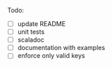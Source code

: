 Todo:
- [ ] update README
- [ ] unit tests
- [ ] scaladoc
- [ ] documentation with examples
- [ ] enforce only valid keys